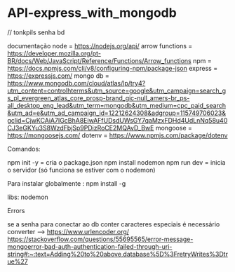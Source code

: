 # API-express_with_mongodb
// tonkpils senha bd

documentação node = https://nodejs.org/api/
arrow functions = https://developer.mozilla.org/pt-BR/docs/Web/JavaScript/Reference/Functions/Arrow_functions
npm = https://docs.npmjs.com/cli/v8/configuring-npm/package-json
express = https://expressjs.com/
mongo db =  https://www.mongodb.com/cloud/atlas/lp/try4?utm_content=controlhterms&utm_source=google&utm_campaign=search_gs_pl_evergreen_atlas_core_prosp-brand_gic-null_amers-br_ps-all_desktop_eng_lead&utm_term=mongodb&utm_medium=cpc_paid_search&utm_ad=e&utm_ad_campaign_id=12212624308&adgroup=115749706023&gclid=CjwKCAiA7IGcBhA8EiwAFfUDsdUWsGY7qaMzxFDHd4UdLnNq58u40CJ3eGKYu3S8WzdFbjSp9PDizRoCE2MQAvD_BwE
mongoose = https://mongoosejs.com/
dotenv = https://www.npmjs.com/package/dotenv 

Comandos:

npm init -y = cria o package.json 
npm install nodemon 
npm run dev  = inicia o servidor (só funciona se estiver com o nodemon)


Para instalar globalmente :
npm install -g <nome do pacote>


libs:
nodemon


Errors

se a senha para conectar ao db conter caracteres especiais é necessário converter
--> https://www.urlencoder.org/
https://stackoverflow.com/questions/55695565/error-message-mongoerror-bad-auth-authentication-failed-through-uri-string#:~:text=Adding%20to%20above,database%5D%3FretryWrites%3Dtrue%27


